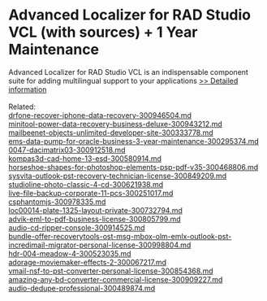 # Advanced Localizer for RAD Studio VCL (with sources) + 1 Year Maintenance
Advanced Localizer for RAD Studio VCL is an indispensable component suite for adding multilingual support to your applications
[>> Detailed information](https://secure.shareit.com/shareit/product.html?productid=300068142&affiliateid=200057808)<br/><br/>Related:
<br />[drfone-recover-iphone-data-recovery-300946504.md](https://github.com/downloadplanet/downloadplanet/blob/main/drfone-recover-iphone-data-recovery-300946504.md)<br />[minitool-power-data-recovery-business-deluxe-300943212.md](https://github.com/downloadplanet/downloadplanet/blob/main/minitool-power-data-recovery-business-deluxe-300943212.md)<br />[mailbeenet-objects-unlimited-developer-site-300333778.md](https://github.com/downloadplanet/downloadplanet/blob/main/mailbeenet-objects-unlimited-developer-site-300333778.md)<br />[ems-data-pump-for-oracle-business-3-year-maintenance-300295374.md](https://github.com/downloadplanet/downloadplanet/blob/main/ems-data-pump-for-oracle-business-3-year-maintenance-300295374.md)<br />[0047-dacimatrix03-300912518.md](https://github.com/downloadplanet/downloadplanet/blob/main/0047-dacimatrix03-300912518.md)<br />[kompas3d-cad-home-13-esd-300580914.md](https://github.com/downloadplanet/downloadplanet/blob/main/kompas3d-cad-home-13-esd-300580914.md)<br />[horseshoe-shapes-for-photoshop-elements-psp-pdf-v35-300468806.md](https://github.com/downloadplanet/downloadplanet/blob/main/horseshoe-shapes-for-photoshop-elements-psp-pdf-v35-300468806.md)<br />[sysvita-outlook-pst-recovery-technician-license-300849209.md](https://github.com/downloadplanet/downloadplanet/blob/main/sysvita-outlook-pst-recovery-technician-license-300849209.md)<br />[studioline-photo-classic-4-cd-300621938.md](https://github.com/downloadplanet/downloadplanet/blob/main/studioline-photo-classic-4-cd-300621938.md)<br />[live-file-backup-corporate-11-pcs-300251017.md](https://github.com/downloadplanet/downloadplanet/blob/main/live-file-backup-corporate-11-pcs-300251017.md)<br />[csphantomjs-300978335.md](https://github.com/downloadplanet/downloadplanet/blob/main/csphantomjs-300978335.md)<br />[loc00014-plate-1325-layout-private-300732794.md](https://github.com/downloadplanet/downloadplanet/blob/main/loc00014-plate-1325-layout-private-300732794.md)<br />[advik-eml-to-pdf-business-license-300805799.md](https://github.com/downloadplanet/downloadplanet/blob/main/advik-eml-to-pdf-business-license-300805799.md)<br />[audio-cd-ripper-console-300914525.md](https://github.com/downloadplanet/downloadplanet/blob/main/audio-cd-ripper-console-300914525.md)<br />[bundle-offer-recoverytools-ost-msg-mbox-olm-emlx-outlook-pst-incredimail-migrator-personal-license-300998804.md](https://github.com/downloadplanet/downloadplanet/blob/main/bundle-offer-recoverytools-ost-msg-mbox-olm-emlx-outlook-pst-incredimail-migrator-personal-license-300998804.md)<br />[hdr-004-meadow-4-300523035.md](https://github.com/downloadplanet/downloadplanet/blob/main/hdr-004-meadow-4-300523035.md)<br />[adorage-moviemaker-effects-2-300067217.md](https://github.com/downloadplanet/downloadplanet/blob/main/adorage-moviemaker-effects-2-300067217.md)<br />[vmail-nsf-to-pst-converter-personal-license-300854368.md](https://github.com/downloadplanet/downloadplanet/blob/main/vmail-nsf-to-pst-converter-personal-license-300854368.md)<br />[amazing-any-bd-converter-commercial-license-300909227.md](https://github.com/downloadplanet/downloadplanet/blob/main/amazing-any-bd-converter-commercial-license-300909227.md)<br />[audio-dedupe-professional-300489874.md](https://github.com/downloadplanet/downloadplanet/blob/main/audio-dedupe-professional-300489874.md)